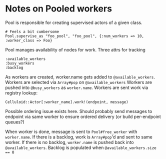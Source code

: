 # Notes on Pooled workers
Pool is responsible for creating supervised actors of a given class.

	# Feels a bit cumbersome
	Pool.supervise_as "foo_pool", "foo_pool", {:num_workers => 10, :worker_class => Foo}

Pool manages availability of nodes for work. Three attrs for tracking

	:available_workers
	:busy_workers
	:backlog

As workers are created, worker.name gets added to `@available_workers`.
Workers are selected via `Array#pop` on `@available_workers`
Workers are pushed into `@busy_workers` as `worker.name`.
Workers are sent work via registry lookup:

	Celluloid::Actor[:worker_name].work!(endpoint, message)

Possible ordering issue exists here. Should probably send messages to endpoint via same worker to ensure ordered delivery (or build per-endpoint queues?)

When worker is done, message is sent to `Pool#free_worker` with `worker.name`.
If there is a backlog, work is `Array#pop`'d and sent to same worker.
If there is no backlog, `worker.name` is pushed back into `@available_workers`.
Backlog is populated when `@available_workers.size == 0`




	
